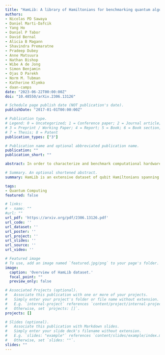 ```yaml
---
title: "HamLib: A library of Hamiltonians for benchmarking quantum algorithms and hardware"
authors:
- Nicolas PD Sawaya
- Daniel Marti-Dafcik
- Yang Ho
- Daniel P Tabor
- David Bernal
- Alicia B Magann
- Shavindra Premaratne
- Pradeep Dubey
- Anne Matsuura
- Nathan Bishop
- Wibe A de Jong
- Simon Benjamin
- Ojas D Parekh
- Norm M. Tubman
- Katherine Klymko
- daan-camps
date: "2023-06-22T00:00:00Z"
doi: "10.48550/arXiv.2306.13126"

# Schedule page publish date (NOT publication's date).
publishDate: "2017-01-01T00:00:00Z"

# Publication type.
# Legend: 0 = Uncategorized; 1 = Conference paper; 2 = Journal article;
# 3 = Preprint / Working Paper; 4 = Report; 5 = Book; 6 = Book section;
# 7 = Thesis; 8 = Patent
publication_types: ["3"]

# Publication name and optional abbreviated publication name.
publication: ""
publication_short: ""

abstract: In order to characterize and benchmark computational hardware, software, and algorithms, it is essential to have many problem instances on-hand. This is no less true for quantum computation, where a large collection of real-world problem instances would allow for benchmarking studies that in turn help to improve both algorithms and hardware designs. To this end, here we present a large dataset of qubit-based quantum Hamiltonians. The dataset, called HamLib (for Hamiltonian Library), is freely available online and contains problem sizes ranging from 2 to 1000 qubits. HamLib includes problem instances of the Heisenberg model, Fermi-Hubbard model, Bose-Hubbard model, molecular electronic structure, molecular vibrational structure, MaxCut, Max-k-SAT, Max-k-Cut, QMaxCut, and the traveling salesperson problem. The goals of this effort are (a) to save researchers time by eliminating the need to prepare problem instances and map them to qubit representations, (b) to allow for more thorough tests of new algorithms and hardware, and (c) to allow for reproducibility and standardization across research studies.

# Summary. An optional shortened abstract.
summary: HamLib is an extensive dataset of qubit Hamiltonians spanning a large range of problem sizes and instances that is designed for testing quantum algorithms, software and hardware.

tags:
- Quantum Computing
featured: false

# links:
# - name: ""
#url: ""
url_pdf: 'https://arxiv.org/pdf/2306.13126.pdf'
url_code: ''
url_dataset: ''
url_poster: ''
url_project: ''
url_slides: ''
url_source: ''
url_video: ''

# Featured image
# To use, add an image named `featured.jpg/png` to your page's folder. 
image:
  caption: 'Overview of HamLib dataset.'
  focal_point: ""
  preview_only: false

# Associated Projects (optional).
#   Associate this publication with one or more of your projects.
#   Simply enter your project's folder or file name without extension.
#   E.g. `internal-project` references `content/project/internal-project/index.md`.
#   Otherwise, set `projects: []`.
projects: []

# Slides (optional).
#   Associate this publication with Markdown slides.
#   Simply enter your slide deck's filename without extension.
#   E.g. `slides: "example"` references `content/slides/example/index.md`.
#   Otherwise, set `slides: ""`.
slides: ""
---
```

